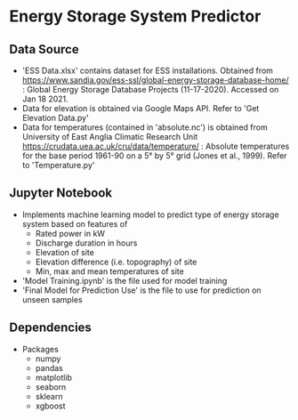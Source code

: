 # Energy Storage System Predictor

## Data Source
- 'ESS Data.xlsx' contains dataset for ESS installations. Obtained from https://www.sandia.gov/ess-ssl/global-energy-storage-database-home/ : Global Energy Storage Database Projects (11-17-2020). Accessed on Jan 18 2021.
- Data for elevation is obtained via Google Maps API. Refer to 'Get Elevation Data.py'
- Data for temperatures (contained in 'absolute.nc') is obtained from University of East Anglia Climatic Research Unit https://crudata.uea.ac.uk/cru/data/temperature/ : Absolute temperatures for the base period 1961-90 on a 5° by 5° grid (Jones et al., 1999). Refer to 'Temperature.py'

## Jupyter Notebook
- Implements machine learning model to predict type of energy storage system based on features of
  - Rated power in kW
  - Discharge duration in hours
  - Elevation of site
  - Elevation difference (i.e. topography) of site
  - Min, max and mean temperatures of site
- 'Model Training.ipynb' is the file used for model training
- 'Final Model for Prediction Use' is the file to use for prediction on unseen samples

## Dependencies
- Packages
  - numpy
  - pandas
  - matplotlib
  - seaborn
  - sklearn
  - xgboost
